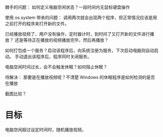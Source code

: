 

棘手的问题：
如何定义电脑空闲状态？一段时间内无鼠标键盘操作

使用 os.system 带来的问题：
调用两次就会出现两个程序，但正常情况应该是用之前打开的程序来打开新的文件。

已经播放视频了，用户没有操作，定时器计时，到时间了又打开新的文件进行播放？
还是等待正在播放的视频播放完毕，然后再播放？

如何打包成一个服务？启动该程序后，向系统注册为服务，下次启动电脑则自动启动。
手动退出该程序后，程序同时关闭服务。

电脑空闲时间过长，会不会触发休眠？如何阻止休眠？

待解决：
那要是在播放视频呢？不清楚 Windows 的休眠程序是如何检测的是否在播放

截图比较？

# 目标
电脑空闲超过设定时间时，随机播放视频。

